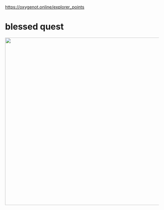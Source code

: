 https://oxygenot.online/explorer_points

# blessed quest
<img src="./blessed%20quest%20explorer%20point.png" width="1000" height="550">
